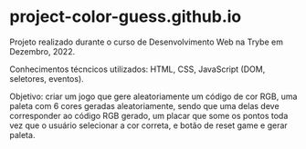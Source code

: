 # project-color-guess.github.io

Projeto realizado durante o curso de Desenvolvimento Web na Trybe em Dezembro, 2022.

Conhecimentos técncicos utilizados: HTML, CSS, JavaScript (DOM, seletores, eventos).

Objetivo: criar um jogo que gere aleatoriamente um código de cor RGB, uma paleta com 6 cores geradas aleatoriamente, sendo que uma delas deve corresponder ao código RGB gerado, um placar que some os pontos toda vez que o usuário selecionar a cor correta, e botão de reset game e gerar paleta.
